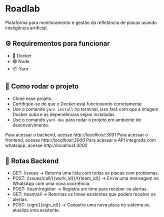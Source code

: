# Roadlab 

Plataforma para monitoramento e gestão da refletância de placas usando inteligência artificial.


## ⚙️ Requirementos para funcionar

- 🐋 Docker
- 🟢 Node
- 📦 Yarn

## 🚀 Como rodar o projeto

- Clone esse projeto.
- Certifique-se de que o Docker está funcionando corretamente
- Use o comando `yarn install` no terminal, isso fará com que a imagem Docker suba e as dependências sejam instaladas.
- Use o comando `yarn dev` para rodar o projeto em ambiente de desenvolvimento.

Para acessar o backend, acesse *http://localhost:3001*
Para acessar o frontend, acesse *http://localhost:3000*
Para acessar a API integrada com whatsapp, acesse *http://localhost:3002*

## 🌱 Rotas Backend

- GET: /issues -> Retorna uma lista com todas as placas com problemas.
- POST: /issues/call/{{work_id}}/{{team_id}} -> Envia uma mensagem no WhatsApp com uma nova ocorrência.
- POST: /team/register -> Registra um time para receber os alertas.
- GET: /team/all -> Retornas os times existentes que podem receber os alertas.
- POST: /sign/{{sign_id}} -> Cadastra uma nova placa no sistema ou atualiza uma existente.